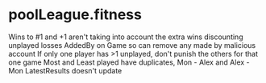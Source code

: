 # poolLeague.fitness

Wins to #1 and +1 aren't taking into account the extra wins discounting unplayed losses
AddedBy on Game so can remove any made by malicious account
If only one player has >1 unplayed, don't punish the others for that one game
Most and Least played have duplicates, Mon - Alex and Alex - Mon
LatestResults doesn't update
